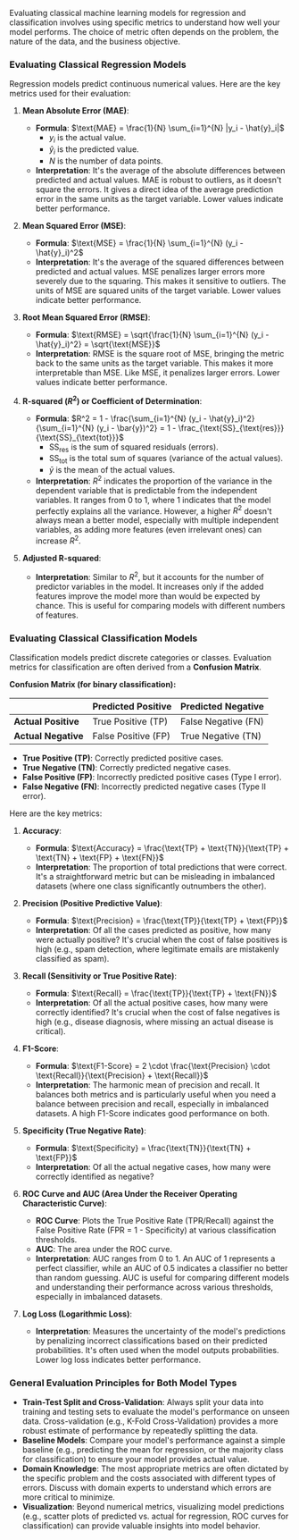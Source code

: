 Evaluating classical machine learning models for regression and classification involves using specific metrics to understand how well your model performs. The choice of metric often depends on the problem, the nature of the data, and the business objective.

### Evaluating Classical Regression Models

Regression models predict continuous numerical values. Here are the key metrics used for their evaluation:

1.  **Mean Absolute Error (MAE)**:
    * **Formula**: $\text{MAE} = \frac{1}{N} \sum_{i=1}^{N} |y_i - \hat{y}_i|$
        * $y_i$ is the actual value.
        * $\hat{y}_i$ is the predicted value.
        * $N$ is the number of data points.
    * **Interpretation**: It's the average of the absolute differences between predicted and actual values. MAE is robust to outliers, as it doesn't square the errors. It gives a direct idea of the average prediction error in the same units as the target variable. Lower values indicate better performance.

2.  **Mean Squared Error (MSE)**:
    * **Formula**: $\text{MSE} = \frac{1}{N} \sum_{i=1}^{N} (y_i - \hat{y}_i)^2$
    * **Interpretation**: It's the average of the squared differences between predicted and actual values. MSE penalizes larger errors more severely due to the squaring. This makes it sensitive to outliers. The units of MSE are squared units of the target variable. Lower values indicate better performance.

3.  **Root Mean Squared Error (RMSE)**:
    * **Formula**: $\text{RMSE} = \sqrt{\frac{1}{N} \sum_{i=1}^{N} (y_i - \hat{y}_i)^2} = \sqrt{\text{MSE}}$
    * **Interpretation**: RMSE is the square root of MSE, bringing the metric back to the same units as the target variable. This makes it more interpretable than MSE. Like MSE, it penalizes larger errors. Lower values indicate better performance.

4.  **R-squared ($R^2$) or Coefficient of Determination**:
    * **Formula**:
      $R^2 = 1 - \frac{\sum_{i=1}^{N} (y_i - \hat{y}_i)^2}{\sum_{i=1}^{N} (y_i - \bar{y})^2} = 1 - \frac_{\text{SS}_{\text{res}}}{\text{SS}_{\text{tot}}}$
        * $\text{SS}_{\text{res}}$ is the sum of squared residuals (errors).
        * $\text{SS}_{\text{tot}}$ is the total sum of squares (variance of the actual values).
        * $\bar{y}$ is the mean of the actual values.
    * **Interpretation**: $R^2$ indicates the proportion of the variance in the dependent variable that is predictable from the independent variables. It ranges from 0 to 1, where 1 indicates that the model perfectly explains all the variance. However, a higher $R^2$ doesn't always mean a better model, especially with multiple independent variables, as adding more features (even irrelevant ones) can increase $R^2$.

5.  **Adjusted R-squared**:
    * **Interpretation**: Similar to $R^2$, but it accounts for the number of predictor variables in the model. It increases only if the added features improve the model more than would be expected by chance. This is useful for comparing models with different numbers of features.

### Evaluating Classical Classification Models

Classification models predict discrete categories or classes. Evaluation metrics for classification are often derived from a **Confusion Matrix**.

**Confusion Matrix (for binary classification):**

|               | Predicted Positive | Predicted Negative |
| :------------ | :----------------- | :----------------- |
| **Actual Positive** | True Positive (TP) | False Negative (FN) |
| **Actual Negative** | False Positive (FP) | True Negative (TN) |

* **True Positive (TP)**: Correctly predicted positive cases.
* **True Negative (TN)**: Correctly predicted negative cases.
* **False Positive (FP)**: Incorrectly predicted positive cases (Type I error).
* **False Negative (FN)**: Incorrectly predicted negative cases (Type II error).

Here are the key metrics:

1.  **Accuracy**:
    * **Formula**: $\text{Accuracy} = \frac{\text{TP} + \text{TN}}{\text{TP} + \text{TN} + \text{FP} + \text{FN}}$
    * **Interpretation**: The proportion of total predictions that were correct. It's a straightforward metric but can be misleading in imbalanced datasets (where one class significantly outnumbers the other).

2.  **Precision (Positive Predictive Value)**:
    * **Formula**: $\text{Precision} = \frac{\text{TP}}{\text{TP} + \text{FP}}$
    * **Interpretation**: Of all the cases predicted as positive, how many were actually positive? It's crucial when the cost of false positives is high (e.g., spam detection, where legitimate emails are mistakenly classified as spam).

3.  **Recall (Sensitivity or True Positive Rate)**:
    * **Formula**: $\text{Recall} = \frac{\text{TP}}{\text{TP} + \text{FN}}$
    * **Interpretation**: Of all the actual positive cases, how many were correctly identified? It's crucial when the cost of false negatives is high (e.g., disease diagnosis, where missing an actual disease is critical).

4.  **F1-Score**:
    * **Formula**: $\text{F1-Score} = 2 \cdot \frac{\text{Precision} \cdot \text{Recall}}{\text{Precision} + \text{Recall}}$
    * **Interpretation**: The harmonic mean of precision and recall. It balances both metrics and is particularly useful when you need a balance between precision and recall, especially in imbalanced datasets. A high F1-Score indicates good performance on both.

5.  **Specificity (True Negative Rate)**:
    * **Formula**: $\text{Specificity} = \frac{\text{TN}}{\text{TN} + \text{FP}}$
    * **Interpretation**: Of all the actual negative cases, how many were correctly identified as negative?

6.  **ROC Curve and AUC (Area Under the Receiver Operating Characteristic Curve)**:
    * **ROC Curve**: Plots the True Positive Rate (TPR/Recall) against the False Positive Rate (FPR = 1 - Specificity) at various classification thresholds.
    * **AUC**: The area under the ROC curve.
    * **Interpretation**: AUC ranges from 0 to 1. An AUC of 1 represents a perfect classifier, while an AUC of 0.5 indicates a classifier no better than random guessing. AUC is useful for comparing different models and understanding their performance across various thresholds, especially in imbalanced datasets.

7.  **Log Loss (Logarithmic Loss)**:
    * **Interpretation**: Measures the uncertainty of the model's predictions by penalizing incorrect classifications based on their predicted probabilities. It's often used when the model outputs probabilities. Lower log loss indicates better performance.

### General Evaluation Principles for Both Model Types

* **Train-Test Split and Cross-Validation**: Always split your data into training and testing sets to evaluate the model's performance on unseen data. Cross-validation (e.g., K-Fold Cross-Validation) provides a more robust estimate of performance by repeatedly splitting the data.
* **Baseline Models**: Compare your model's performance against a simple baseline (e.g., predicting the mean for regression, or the majority class for classification) to ensure your model provides actual value.
* **Domain Knowledge**: The most appropriate metrics are often dictated by the specific problem and the costs associated with different types of errors. Discuss with domain experts to understand which errors are more critical to minimize.
* **Visualization**: Beyond numerical metrics, visualizing model predictions (e.g., scatter plots of predicted vs. actual for regression, ROC curves for classification) can provide valuable insights into model behavior.
